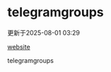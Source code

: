 # telegramgroups
更新于2025-08-01 03:29

[website](https://allgroups.github.io/telegramgroups/)

telegramgroups
